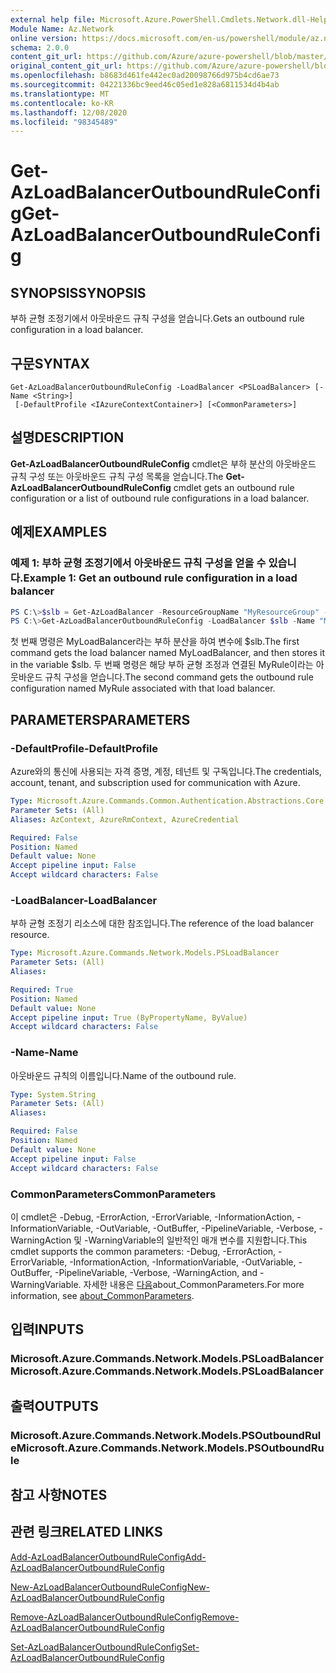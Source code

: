 ```yaml
---
external help file: Microsoft.Azure.PowerShell.Cmdlets.Network.dll-Help.xml
Module Name: Az.Network
online version: https://docs.microsoft.com/en-us/powershell/module/az.network/get-azloadbalanceroutboundruleconfig
schema: 2.0.0
content_git_url: https://github.com/Azure/azure-powershell/blob/master/src/Network/Network/help/Get-AzLoadBalancerOutboundRuleConfig.md
original_content_git_url: https://github.com/Azure/azure-powershell/blob/master/src/Network/Network/help/Get-AzLoadBalancerOutboundRuleConfig.md
ms.openlocfilehash: b8683d461fe442ec0ad20098766d975b4cd6ae73
ms.sourcegitcommit: 04221336bc9eed46c05ed1e828a6811534d4b4ab
ms.translationtype: MT
ms.contentlocale: ko-KR
ms.lasthandoff: 12/08/2020
ms.locfileid: "98345489"
---
```

# <span data-ttu-id="54be1-101">Get-AzLoadBalancerOutboundRuleConfig</span><span class="sxs-lookup"><span data-stu-id="54be1-101">Get-AzLoadBalancerOutboundRuleConfig</span></span>

## <span data-ttu-id="54be1-102">SYNOPSIS</span><span class="sxs-lookup"><span data-stu-id="54be1-102">SYNOPSIS</span></span>
<span data-ttu-id="54be1-103">부하 균형 조정기에서 아웃바운드 규칙 구성을 얻습니다.</span><span class="sxs-lookup"><span data-stu-id="54be1-103">Gets an outbound rule configuration in a load balancer.</span></span>

## <span data-ttu-id="54be1-104">구문</span><span class="sxs-lookup"><span data-stu-id="54be1-104">SYNTAX</span></span>

```
Get-AzLoadBalancerOutboundRuleConfig -LoadBalancer <PSLoadBalancer> [-Name <String>]
 [-DefaultProfile <IAzureContextContainer>] [<CommonParameters>]
```

## <span data-ttu-id="54be1-105">설명</span><span class="sxs-lookup"><span data-stu-id="54be1-105">DESCRIPTION</span></span>
<span data-ttu-id="54be1-106">**Get-AzLoadBalancerOutboundRuleConfig** cmdlet은 부하 분산의 아웃바운드 규칙 구성 또는 아웃바운드 규칙 구성 목록을 얻습니다.</span><span class="sxs-lookup"><span data-stu-id="54be1-106">The **Get-AzLoadBalancerOutboundRuleConfig** cmdlet gets an outbound rule configuration or a list of outbound rule configurations in a load balancer.</span></span>

## <span data-ttu-id="54be1-107">예제</span><span class="sxs-lookup"><span data-stu-id="54be1-107">EXAMPLES</span></span>

### <span data-ttu-id="54be1-108">예제 1: 부하 균형 조정기에서 아웃바운드 규칙 구성을 얻을 수 있습니다.</span><span class="sxs-lookup"><span data-stu-id="54be1-108">Example 1: Get an outbound rule configuration in a load balancer</span></span>
```powershell
PS C:\>$slb = Get-AzLoadBalancer -ResourceGroupName "MyResourceGroup" -Name "MyLoadBalancer"
PS C:\>Get-AzLoadBalancerOutboundRuleConfig -LoadBalancer $slb -Name "MyRule"
```

<span data-ttu-id="54be1-109">첫 번째 명령은 MyLoadBalancer라는 부하 분산을 하여 변수에 $slb.</span><span class="sxs-lookup"><span data-stu-id="54be1-109">The first command gets the load balancer named MyLoadBalancer, and then stores it in the variable $slb.</span></span>
<span data-ttu-id="54be1-110">두 번째 명령은 해당 부하 균형 조정과 연결된 MyRule이라는 아웃바운드 규칙 구성을 얻습니다.</span><span class="sxs-lookup"><span data-stu-id="54be1-110">The second command gets the outbound rule configuration named MyRule associated with that load balancer.</span></span>

## <span data-ttu-id="54be1-111">PARAMETERS</span><span class="sxs-lookup"><span data-stu-id="54be1-111">PARAMETERS</span></span>

### <span data-ttu-id="54be1-112">-DefaultProfile</span><span class="sxs-lookup"><span data-stu-id="54be1-112">-DefaultProfile</span></span>
<span data-ttu-id="54be1-113">Azure와의 통신에 사용되는 자격 증명, 계정, 테넌트 및 구독입니다.</span><span class="sxs-lookup"><span data-stu-id="54be1-113">The credentials, account, tenant, and subscription used for communication with Azure.</span></span>

```yaml
Type: Microsoft.Azure.Commands.Common.Authentication.Abstractions.Core.IAzureContextContainer
Parameter Sets: (All)
Aliases: AzContext, AzureRmContext, AzureCredential

Required: False
Position: Named
Default value: None
Accept pipeline input: False
Accept wildcard characters: False
```

### <span data-ttu-id="54be1-114">-LoadBalancer</span><span class="sxs-lookup"><span data-stu-id="54be1-114">-LoadBalancer</span></span>
<span data-ttu-id="54be1-115">부하 균형 조정기 리소스에 대한 참조입니다.</span><span class="sxs-lookup"><span data-stu-id="54be1-115">The reference of the load balancer resource.</span></span>

```yaml
Type: Microsoft.Azure.Commands.Network.Models.PSLoadBalancer
Parameter Sets: (All)
Aliases:

Required: True
Position: Named
Default value: None
Accept pipeline input: True (ByPropertyName, ByValue)
Accept wildcard characters: False
```

### <span data-ttu-id="54be1-116">-Name</span><span class="sxs-lookup"><span data-stu-id="54be1-116">-Name</span></span>
<span data-ttu-id="54be1-117">아웃바운드 규칙의 이름입니다.</span><span class="sxs-lookup"><span data-stu-id="54be1-117">Name of the outbound rule.</span></span>

```yaml
Type: System.String
Parameter Sets: (All)
Aliases:

Required: False
Position: Named
Default value: None
Accept pipeline input: False
Accept wildcard characters: False
```

### <span data-ttu-id="54be1-118">CommonParameters</span><span class="sxs-lookup"><span data-stu-id="54be1-118">CommonParameters</span></span>
<span data-ttu-id="54be1-119">이 cmdlet은 -Debug, -ErrorAction, -ErrorVariable, -InformationAction, -InformationVariable, -OutVariable, -OutBuffer, -PipelineVariable, -Verbose, -WarningAction 및 -WarningVariable의 일반적인 매개 변수를 지원합니다.</span><span class="sxs-lookup"><span data-stu-id="54be1-119">This cmdlet supports the common parameters: -Debug, -ErrorAction, -ErrorVariable, -InformationAction, -InformationVariable, -OutVariable, -OutBuffer, -PipelineVariable, -Verbose, -WarningAction, and -WarningVariable.</span></span> <span data-ttu-id="54be1-120">자세한 내용은 [다음](http://go.microsoft.com/fwlink/?LinkID=113216)about_CommonParameters.</span><span class="sxs-lookup"><span data-stu-id="54be1-120">For more information, see [about_CommonParameters](http://go.microsoft.com/fwlink/?LinkID=113216).</span></span>

## <span data-ttu-id="54be1-121">입력</span><span class="sxs-lookup"><span data-stu-id="54be1-121">INPUTS</span></span>

### <span data-ttu-id="54be1-122">Microsoft.Azure.Commands.Network.Models.PSLoadBalancer</span><span class="sxs-lookup"><span data-stu-id="54be1-122">Microsoft.Azure.Commands.Network.Models.PSLoadBalancer</span></span>

## <span data-ttu-id="54be1-123">출력</span><span class="sxs-lookup"><span data-stu-id="54be1-123">OUTPUTS</span></span>

### <span data-ttu-id="54be1-124">Microsoft.Azure.Commands.Network.Models.PSOutboundRule</span><span class="sxs-lookup"><span data-stu-id="54be1-124">Microsoft.Azure.Commands.Network.Models.PSOutboundRule</span></span>

## <span data-ttu-id="54be1-125">참고 사항</span><span class="sxs-lookup"><span data-stu-id="54be1-125">NOTES</span></span>

## <span data-ttu-id="54be1-126">관련 링크</span><span class="sxs-lookup"><span data-stu-id="54be1-126">RELATED LINKS</span></span>

[<span data-ttu-id="54be1-127">Add-AzLoadBalancerOutboundRuleConfig</span><span class="sxs-lookup"><span data-stu-id="54be1-127">Add-AzLoadBalancerOutboundRuleConfig</span></span>](./Add-AzLoadBalancerOutboundRuleConfig.md)

[<span data-ttu-id="54be1-128">New-AzLoadBalancerOutboundRuleConfig</span><span class="sxs-lookup"><span data-stu-id="54be1-128">New-AzLoadBalancerOutboundRuleConfig</span></span>](./New-AzLoadBalancerOutboundRuleConfig.md)

[<span data-ttu-id="54be1-129">Remove-AzLoadBalancerOutboundRuleConfig</span><span class="sxs-lookup"><span data-stu-id="54be1-129">Remove-AzLoadBalancerOutboundRuleConfig</span></span>](./Remove-AzLoadBalancerOutboundRuleConfig.md)

[<span data-ttu-id="54be1-130">Set-AzLoadBalancerOutboundRuleConfig</span><span class="sxs-lookup"><span data-stu-id="54be1-130">Set-AzLoadBalancerOutboundRuleConfig</span></span>](./Set-AzLoadBalancerOutboundRuleConfig.md)
